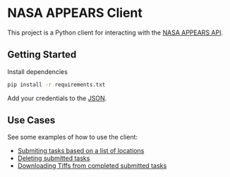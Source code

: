 # NASA APPEARS Client

This project is a Python client for interacting with the [NASA APPEARS API](https://appeears.earthdatacloud.nasa.gov/api/).

## Getting Started

Install dependencies

```sh
pip install -r requirements.txt
```

Add your credentials to the [JSON](credentials.json).



## Use Cases

See some examples of how to use the client: 

- [Submiting tasks based on a list of locations](nasa_appears_client/use_cases/submit_tasks.py)
- [Deleting submitted tasks](nasa_appears_client/use_cases/delete_tasks.py)
- [Downloading Tiffs from completed submitted tasks](nasa_appears_client/use_cases/delete_tasks.py)